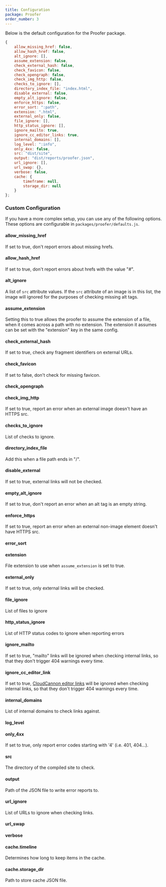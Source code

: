 ```yaml
---
title: Configuration
package: Proofer
order_number: 3
---
```

Below is the default configuration for the Proofer package.

```js
{
	allow_missing_href: false,
	allow_hash_href: false,
	alt_ignore: [],
	assume_extension: false,
	check_external_hash: false,
	check_favicon: false,
	check_opengraph: false,
	check_img_http: false,
	checks_to_ignore: [],
	directory_index_file: "index.html",
	disable_external: false,
	empty_alt_ignore: false,
	enforce_https: false,
	error_sort: ":path",
	extension: ".html",
	external_only: false,
	file_ignore: [],
	http_status_ignore: [],
	ignore_mailto: true,
	ignore_cc_editor_links: true,
	internal_domains: [],
	log_level: ":info",
	only_4xx: false,
	src: "dist/site",
	output: "dist/reports/proofer.json",
	url_ignore: [],
	url_swap: {},
	verbose: false,
	cache: {
		timeframe: null,
		storage_dir: null
	}
};
```

### Custom Configuration

If you have a more complex setup, you can use any of the following options. These options are configurable in `packages/proofer/defaults.js`.

#### allow_missing_href

If set to true, don't report errors about missing hrefs.

#### allow_hash_href

If set to true, don't report errors about hrefs with the value "#".

#### alt_ignore

A list of `src` attribute values. If the `src` attribute of an image is in this list, the image will ignored for the purposes of checking missing alt tags.

#### assume_extension

Setting this to true allows the proofer to assume the extension of a file, when it comes across a path with no extension. The extension it assumes can be set with the "extension" key in the same config.

#### check_external_hash

If set to true, check any fragment identifiers on external URLs.

#### check_favicon

If set to false, don't check for missing favicon.

#### check_opengraph

#### check_img_http

If set to true, report an error when an external image doesn't have an HTTPS src.

#### checks_to_ignore

List of checks to ignore.

#### directory_index_file

Add this when a file path ends in "/".

#### disable_external

If set to true, external links will not be checked.

#### empty_alt_ignore

If set to true, don't report an error when an alt tag is an empty string.

#### enforce_https

If set to true, report an error when an external non-image element doesn't have HTTPS src.

#### error_sort

#### extension

File extension to use when `assume_extension` is set to true.

#### external_only

If set to true, only external links will be checked.

#### file_ignore

List of files to ignore

#### http_status_ignore

List of HTTP status codes to ignore when reporting errors

#### ignore_mailto

If set to true, "mailto" links will be ignored when checking internal links, so that they don't trigger 404 warnings every time.

#### ignore_cc_editor_link

If set to true, [CloudCannon editor links](https://docs.cloudcannon.com/editing/experience/editor-links/) will be ignored when checking internal links, so that they don't trigger 404 warnings every time.

#### internal_domains

List of internal domains to check links against.

#### log_level

#### only_4xx

If set to true, only report error codes starting with '4' (i.e. 401, 404...).

#### src

The directory of the compiled site to check.

#### output

Path of the JSON file to write error reports to.

#### url_ignore

List of URLs to ignore when checking links.

#### url_swap

#### verbose

#### cache.timeline

Determines how long to keep items in the cache.

#### cache.storage_dir

Path to store cache JSON file.